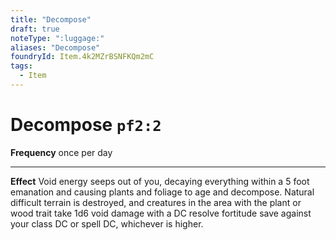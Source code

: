 ```yaml
---
title: "Decompose"
draft: true
noteType: ":luggage:"
aliases: "Decompose"
foundryId: Item.4k2MZrBSNFKQm2mC
tags:
  - Item
---
```


# Decompose `pf2:2`

**Frequency** once per day

* * *

**Effect** Void energy seeps out of you, decaying everything within a 5 foot emanation and causing plants and foliage to age and decompose. Natural difficult terrain is destroyed, and creatures in the area with the plant or wood trait take 1d6 void damage with a DC resolve fortitude save against your class DC or spell DC, whichever is higher.
